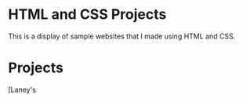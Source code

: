 # HTML and CSS Projects
This is a display of sample websites that I made using HTML and CSS.

# Projects
[Laney's 
